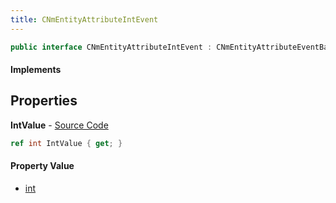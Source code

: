 ```yaml
---
title: CNmEntityAttributeIntEvent
---
```


```csharp
public interface CNmEntityAttributeIntEvent : CNmEntityAttributeEventBase, CNmEvent, ISchemaClass<CNmEvent>, ISchemaClass<CNmEntityAttributeEventBase>, ISchemaClass<CNmEntityAttributeIntEvent>, ISchemaField, ISchemaClass, INativeHandle
```

#### Implements

## Properties

**IntValue** - [Source Code](https://github.com/swiftly-solution/swiftlys2/blob/main/managed/src/SwiftlyS2.Generated/Schemas/Interfaces/CNmEntityAttributeIntEvent.cs#L16)

```csharp
ref int IntValue { get; }
```

#### Property Value

- [int](https://learn.microsoft.com/dotnet/api/system.int32)

